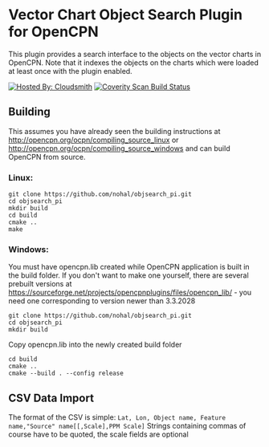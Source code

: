 # Vector Chart Object Search  Plugin for OpenCPN

This plugin provides a search interface to the objects on the vector charts in OpenCPN. Note that it indexes the objects on the charts which were loaded at least once with the plugin enabled.

[![Hosted By: Cloudsmith](https://img.shields.io/badge/OSS%20hosting%20by-cloudsmith-blue?logo=cloudsmith&style=flat-square)](https://cloudsmith.com)
[![Coverity Scan Build Status](https://scan.coverity.com/projects/3039/badge.svg)](https://scan.coverity.com/projects/nohal-objsearch_pi)

## Building

This assumes you have already seen the building instructions at http://opencpn.org/ocpn/compiling_source_linux or http://opencpn.org/ocpn/compiling_source_windows and can build OpenCPN from source.

### Linux:

```
git clone https://github.com/nohal/objsearch_pi.git
cd objsearch_pi
mkdir build
cd build
cmake ..
make
```
### Windows:

You must have opencpn.lib created while OpenCPN application is built in the build folder. If you don't want to make one yourself, there are several prebuilt versions at https://sourceforge.net/projects/opencpnplugins/files/opencpn_lib/ - you need one corresponding to version newer than 3.3.2028

```
git clone https://github.com/nohal/objsearch_pi.git
cd objsearch_pi
mkdir build
```

Copy opencpn.lib into the newly created build folder

```
cd build
cmake ..
cmake --build . --config release
```

## CSV Data Import

The format of the CSV is simple:
```Lat, Lon, Object name, Feature name,"Source" name[[,Scale],PPM Scale]```
Strings containing commas of course have to be quoted, the scale fields are optional
